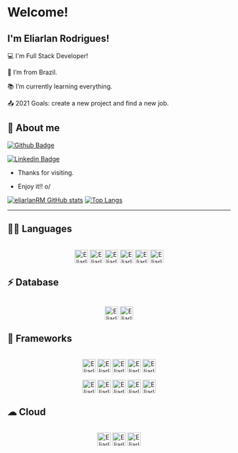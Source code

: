 # Welcome!


## I'm Eliarlan Rodrigues!

 

:computer: I'm Full Stack Developer!

:house_with_garden: I’m from Brazil.

:books: I’m currently learning everything.

:outbox_tray: 2021 Goals: create a new project and find a new job.

 

## 👨 About me

[![Github Badge](https://img.shields.io/badge/-Github-000?style=flat-square&logo=Github&logoColor=white&link=https://github.com/eliarlanRM)](https://github.com/eliarlanRM)

[![Linkedin Badge](https://img.shields.io/badge/-LinkedIn-blue?style=flat-square&logo=Linkedin&logoColor=white&link=https://www.linkedin.com/in/eliarlan-rodrigues/)](https://www.linkedin.com/in/eliarlan-rodrigues/)



- Thanks for visiting.

- Enjoy it!! o/


[![eliarlanRM GitHub stats](https://github-readme-stats.vercel.app/api?username=eliarlanRM&theme=dark&show_icons=true)](https://github.com/eliarlanRM)
[![Top Langs](https://github-readme-stats.vercel.app/api/top-langs/?username=eliarlanRM&layout=compact&theme=dark&)](https://github.com/eliarlanRM/github-readme-stats)



----------------------------------------------------------------------------------

## 👩‍💻 Languages  

<div style="display: inline_block" align="center"><br>
  <img align="center" alt="Eliarlan-HTML5" height="30" src="https://img.shields.io/badge/HTML5-E34F26?style=for-the-badge&logo=html5&logoColor=white" />
  <img align="center" alt="Eliarlan-Java" height="30" src="https://img.shields.io/badge/Java-ED8B00?style=for-the-badge&logo=java&logoColor=white" />
  <img align="center" alt="Eliarlan-CSS3" height="30" src="https://img.shields.io/badge/CSS3-1572B6?style=for-the-badge&logo=css3&logoColor=white" />
  <img align="center" alt="Eliarlan-Js" height="30" src="https://img.shields.io/badge/JavaScript-323330?style=for-the-badge&logo=javascript&logoColor=F7DF1E" />
  <img align="center" alt="Eliarlan-Ts" height="30" src="https://img.shields.io/badge/TypeScript-007ACC?style=for-the-badge&logo=typescript&logoColor=white" />
  <img align="center" alt="Eliarlan-Json" height="30" src="https://img.shields.io/badge/json-5E5C5C?style=for-the-badge&logo=json&logoColor=white" />
</div>

## ⚡ Database

<div style="display: inline_block" align="center"><br>
  <img align="center" alt="Eliarlan-MYSQL" height="30" src="https://img.shields.io/badge/MySQL-00000F?style=for-the-badge&logo=mysql&logoColor=white" />
  <img align="center" alt="Eliarlan-PSQL" height="30" src="https://img.shields.io/badge/PostgreSQL-316192?style=for-the-badge&logo=postgresql&logoColor=white" />
</div>

## 🚀 Frameworks

<div style="display: inline_block" align="center"><br>
  <img align="center" alt="Eliarlan-NodeJS" height="30" src="https://img.shields.io/badge/Node.js-339933?style=for-the-badge&logo=nodedotjs&logoColor=white"/>
  <img align="center" alt="Eliarlan-NPM" height="30" src="https://img.shields.io/badge/npm-CB3837?style=for-the-badge&logo=npm&logoColor=white"/>
  <img align="center" alt="Eliarlan-ReactJS" height="30" src="https://img.shields.io/badge/React-20232A?style=for-the-badge&logo=react&logoColor=61DAFB"/>
  <img align="center" alt="Eliarlan-Angular" height="30" src="https://img.shields.io/badge/Angular-DD0031?style=for-the-badge&logo=angular&logoColor=white"/>
  <img align="center" alt="Eliarlan-Bootstrap" height="30" src="https://img.shields.io/badge/Bootstrap-563D7C?style=for-the-badge&logo=bootstrap&logoColor=white"/>
  
  
</div>
<div style="display: inline_block" align="center"><br>
  <img align="center" alt="Eliarlan-SpringBoot" height="30" src="https://img.shields.io/badge/Spring_Boot-F2F4F9?style=for-the-badge&logo=spring-boot"/>
  <img align="center" alt="Eliarlan-Spring" height="30" src="https://img.shields.io/badge/Spring-6DB33F?style=for-the-badge&logo=spring&logoColor=white"/>
  <img align="center" alt="Eliarlan-Git" height="30" src="https://img.shields.io/badge/Git-F05032?style=for-the-badge&logo=git&logoColor=white"/>
  <img align="center" alt="Eliarlan-Postman" height="30" src="https://img.shields.io/badge/Postman-FF6C37?style=for-the-badge&logo=Postman&logoColor=white"/>
  <img align="center" alt="Eliarlan-Xampp" height="30" src="https://img.shields.io/badge/Xampp-F37623?style=for-the-badge&logo=xampp&logoColor=white"/>
</div>

## ☁ Cloud

<div style="display: inline_block" align="center"><br>
  <img align="center" alt="Eliarlan-AmazonAWS" height="30" src="https://img.shields.io/badge/Amazon_AWS-232F3E?style=for-the-badge&logo=amazon-aws&logoColor=white"/>
  <img align="center" alt="Eliarlan-Heroku" height="30" src="https://img.shields.io/badge/Heroku-430098?style=for-the-badge&logo=heroku&logoColor=white"/>
  <img align="center" alt="Eliarlan-Netlify" height="30" src="https://img.shields.io/badge/Netlify-00C7B7?style=for-the-badge&logo=netlify&logoColor=white"/>
<div>
 
 

 
